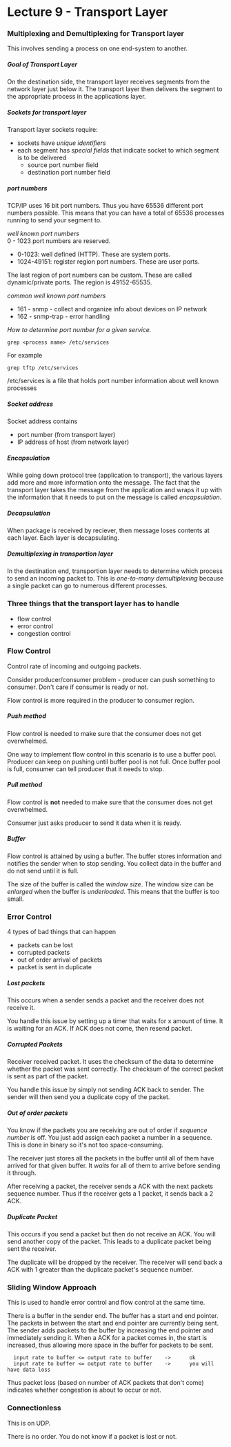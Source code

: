 Lecture 9 - Transport Layer
=========
### Multiplexing and Demultiplexing for Transport layer
This involves sending a process on one end-system to another.

##### Goal of Transport Layer
On the destination side, the transport layer receives segments from the network layer just below it. The transport layer then delivers the segment to the appropriate process in the applications layer.

##### Sockets for transport layer
Transport layer sockets require:
* sockets have *unique identifiers*
* each segment has *special fields* that indicate socket to which segment is to be delivered
  * source port number field
  * destination port number field

##### port numbers
TCP/IP uses 16 bit port numbers. Thus you have 65536 different port numbers possible. This means that you can have a total of 65536 processes running to send your segment to.

*well known port numbers*  
0 - 1023 port numbers are reserved.
* 0-1023: well defined (HTTP). These are system ports.
* 1024-49151: register region port numbers. These are user ports.

The last region of port numbers can be custom. These are called dynamic/private ports. The region is 49152-65535.

*common well known port numbers*  
* 161 - snmp - collect and organize info about devices on IP network
* 162 - snmp-trap - error handling

*How to determine port number for a given service.*  

    grep <process name> /etc/services

For example

    grep tftp /etc/services

/etc/services is a file that holds port number information about well known processes

##### Socket address
Socket address contains
* port number (from transport layer)
* IP address of host (from network layer)

##### Encapsulation
While going down protocol tree (application to transport), the various layers add more and more information onto the message. The fact that the transport layer takes the message from the application and wraps it up with the information that it needs to put on the message is called *encapsulation*.

##### Decapsulation
When package is received by reciever, then message loses contents at each layer. Each layer is decapsulating.


##### Demultiplexing in transportion layer
In the destination end, transportion layer needs to determine which process to send an incoming packet to. This is *one-to-many demultiplexing* because a single packet can go to numerous different processes.



### Three things that the transport layer has to handle
* flow control
* error control
* congestion control

### Flow Control
Control rate of incoming and outgoing packets.

Consider producer/consumer problem - producer can push something to consumer. Don't care if consumer is ready or not.

Flow control is more required in the producer to consumer region.


##### Push method
Flow control is needed to make sure that the consumer does not get overwhelmed.

One way to implement flow control in this scenario is to use a buffer pool. Producer can keep on pushing until buffer pool is not full. Once buffer pool is full, consumer can tell producer that it needs to stop.

##### Pull method
Flow control is **not** needed to make sure that the consumer does not get overwhelmed.

Consumer just asks producer to send it data when it is ready.

##### Buffer
Flow control is attained by using a buffer. The buffer stores information and notifies the sender when to stop sending. You collect data in the buffer and do not send until it is full.

The size of the buffer is called the *window size*. The window size can be *enlarged* when the buffer is *underloaded*. This means that the buffer is too small.


### Error Control
4 types of bad things that can happen
* packets can be lost
* corrupted packets
* out of order arrival of packets
* packet is sent in duplicate


##### Lost packets
This occurs when a sender sends a packet and the receiver does not receive it.

You handle this issue by setting up a timer that waits for x amount of time. It is waiting for an ACK. If ACK does not come, then resend packet.  

##### Corrupted Packets
Receiver received packet. It uses the checksum of the data to determine whether the packet was sent correctly. The checksum of the correct packet is sent as part of the packet.

You handle this issue by simply not sending ACK back to sender. The sender will then send you a duplicate copy of the packet.

##### Out of order packets
You know if the packets you are receiving are out of order if *sequence number* is off. You just add assign each packet a number in a sequence. This is done in binary so it's not too space-consuming.

The receiver just stores all the packets in the buffer until all of them have arrived for that given buffer. It *waits* for all of them to arrive before sending it through.

After receiving a packet, the receiver sends a ACK with the next packets sequence number. Thus if the receiver gets a 1 packet, it sends back a 2 ACK.


##### Duplicate Packet
This occurs if you send a packet but then do not receive an ACK. You will send another copy of the packet. This leads to a duplicate packet being sent the receiver.

The duplicate will be dropped by the receiver. The receiver will send back a ACK with 1 greater than the duplicate packet's sequence number.

### Sliding Window Approach
This is used to handle error control and flow control at the same time.

There is a buffer in the sender end. The buffer has a start and end pointer. The packets in between the start and end pointer are currently being sent. The sender adds packets to the buffer by increasing the end pointer and immediately sending it. When a ACK for a packet comes in, the start is increased, thus allowing more space in the buffer for packets to be sent.

      input rate to buffer <= output rate to buffer    ->      ok
      input rate to buffer <= output rate to buffer    ->      you will have data loss

Thus packet loss (based on number of ACK packets that don't come) indicates whether congestion is about to occur or not.

### Connectionless
This is on UDP.

There is no order. You do not know if a packet is lost or not.
